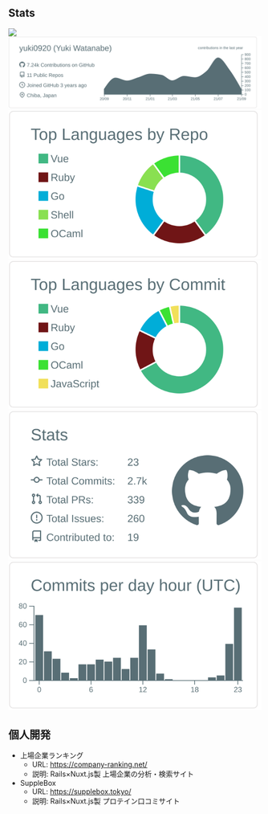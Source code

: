## Stats

<a href="https://github.com/anuraghazra/github-readme-stats">
  <img align="left" src="https://github-readme-stats.vercel.app/api?username=yuki0920&count_private=true&show_icons=true" />
</a>

[![](https://raw.githubusercontent.com/yuki0920/yuki0920/main/profile-summary-card-output/default/0-profile-details.svg)](https://github.com/vn7n24fzkq/github-profile-summary-cards)
[![](https://raw.githubusercontent.com/yuki0920/yuki0920/main/profile-summary-card-output/default/1-repos-per-language.svg)](https://github.com/vn7n24fzkq/github-profile-summary-cards) [![](https://raw.githubusercontent.com/yuki0920/yuki0920/main/profile-summary-card-output/default/2-most-commit-language.svg)](https://github.com/vn7n24fzkq/github-profile-summary-cards)
[![](https://raw.githubusercontent.com/yuki0920/yuki0920/main/profile-summary-card-output/default/3-stats.svg)](https://github.com/vn7n24fzkq/github-profile-summary-cards) [![](https://raw.githubusercontent.com/yuki0920/yuki0920/main/profile-summary-card-output/default/4-productive-time.svg)](https://github.com/vn7n24fzkq/github-profile-summary-cards)

## 個人開発

- 上場企業ランキング
  - URL: https://company-ranking.net/
  - 説明: Rails×Nuxt.js製 上場企業の分析・検索サイト
- SuppleBox
  - URL: https://supplebox.tokyo/
  - 説明: Rails×Nuxt.js製 プロテイン口コミサイト

